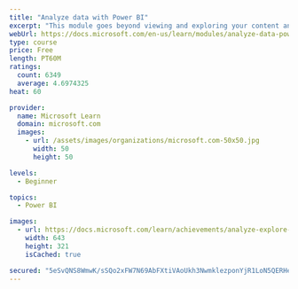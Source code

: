 ```yaml
---
title: "Analyze data with Power BI"
excerpt: "This module goes beyond viewing and exploring your content and explains how to interact with it by working with reports and dashboards to uncover and share new business insights."
webUrl: https://docs.microsoft.com/en-us/learn/modules/analyze-data-power-bi/
type: course
price: Free
length: PT60M
ratings:
  count: 6349
  average: 4.6974325
heat: 60

provider:
  name: Microsoft Learn
  domain: microsoft.com
  images:
    - url: /assets/images/organizations/microsoft.com-50x50.jpg
      width: 50
      height: 50

levels:
  - Beginner

topics:
  - Power BI

images:
  - url: https://docs.microsoft.com/learn/achievements/analyze-explore-data-power-bi-social.png
    width: 643
    height: 321
    isCached: true

secured: "5eSvQNS8WmwK/sSQo2xFW7N69AbFXtiVAoUkh3NwmklezponYjR1LoN5QERHeSKluqBLztlPTIqrcy20JEfJKO1Jx4Ii7myEXKRS27yZOJ/nn0EfEPAoEX3gqIWiWer8NTj7wZIfvz7yJXA4zWfI6bf2UIrA7yXs7Ah9fmBl42OuMHWWWwksYxowy1jm+0QdL06HH7Ps2SEyyNZalKtNrbr/HWtxBmuwi9NXyHSKFiNhSoSbstN/ogzQgYC/yCeTykOXOB8Bb7swraasfoshLeeHjUyB9dXQIxpWdk0gSAHavx2oa8VXf6EQN3tipKBIgWm+g3HekEsrEPU3HAY02AhrMn/gxDmvOiiNXswGfYfLVpR6kqvcjdT1hgW1iqalI4rUNAtifBlKohOH3JiETgL8JHtLH6C9VCslYY6gSsY=;0cGEn8HrHlAx2KiUnGZj/w=="
---
```


